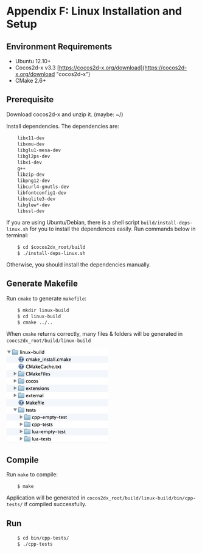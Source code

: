 # Appendix F: Linux Installation and Setup

## Environment Requirements
* Ubuntu 12.10+
* Cocos2d-x v3.3 [https://cocos2d-x.org/download](https://cocos2d-x.org/download "cocos2d-x")
* CMake 2.6+

## Prerequisite
Download cocos2d-x and unzip it. (maybe: ~/)

Install dependencies. The dependencies are:

		libx11-dev
		libxmu-dev
		libglu1-mesa-dev
		libgl2ps-dev
		libxi-dev
		g++
		libzip-dev
		libpng12-dev
		libcurl4-gnutls-dev
		libfontconfig1-dev
		libsqlite3-dev
		libglew*-dev
		libssl-dev

If you are using Ubuntu/Debian, there is a shell script `build/install-deps-linux.sh`
for you to install the dependences easily. Run commands below in terminal:  

    	$ cd $cocos2dx_root/build
    	$ ./install-deps-linux.sh

Otherwise, you should install the dependencies manually.

## Generate Makefile

Run `cmake` to generate `makefile`:

    	$ mkdir linux-build
    	$ cd linux-build
    	$ cmake ../..

When `cmake` returns correctly, many files & folders will be generated in  
`coocs2dx_root/build/linux-build`

![](F-img/1.png "")

## Compile

Run `make` to compile:

    	$ make

Application will be generated in `cocos2dx_root/build/linux-build/bin/cpp-tests/`
if compiled successfully.

## Run

		$ cd bin/cpp-tests/
		$ ./cpp-tests
